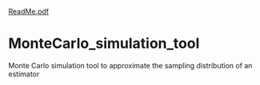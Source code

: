 [ReadMe.pdf](https://github.com/IsabelManzaneque/MonteCarlo_simulation_tool/files/6848001/ReadMe.pdf)
# MonteCarlo_simulation_tool
Monte Carlo simulation tool to approximate the sampling distribution of an estimator
